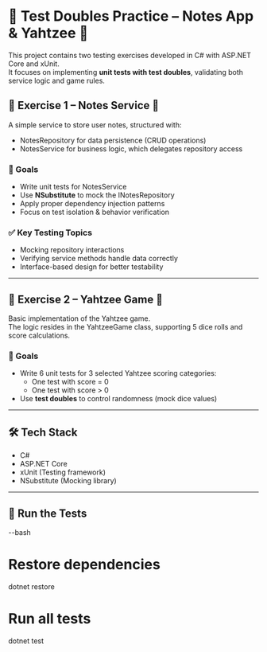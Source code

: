 # 🧪 Test Doubles Practice – Notes App & Yahtzee 🎲

This project contains two testing exercises developed in C# with ASP.NET Core and xUnit.  
It focuses on implementing **unit tests with test doubles**, validating both service logic and game rules.

## 📌 Exercise 1 – Notes Service 📝

A simple service to store user notes, structured with:
- NotesRepository for data persistence (CRUD operations)
- NotesService for business logic, which delegates repository access

### 🎯 Goals
- Write unit tests for NotesService
- Use **NSubstitute** to mock the INotesRepository
- Apply proper dependency injection patterns
- Focus on test isolation & behavior verification

### ✅ Key Testing Topics
- Mocking repository interactions
- Verifying service methods handle data correctly
- Interface-based design for better testability

---

## 📌 Exercise 2 – Yahtzee Game 🎲

Basic implementation of the Yahtzee game.  
The logic resides in the YahtzeeGame class, supporting 5 dice rolls and score calculations.

### 🎯 Goals
- Write 6 unit tests for 3 selected Yahtzee scoring categories:
  - One test with score = 0
  - One test with score > 0
- Use **test doubles** to control randomness (mock dice values)

---

## 🛠 Tech Stack

- C#
- ASP.NET Core
- xUnit (Testing framework)
- NSubstitute (Mocking library)

---

## 🚀 Run the Tests

--bash
# Restore dependencies
dotnet restore

# Run all tests
dotnet test
